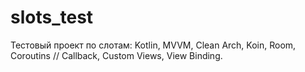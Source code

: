 # slots_test

Тестовый проект по слотам: Kotlin, MVVM, Clean Arch, Koin, Room, Coroutins // Callback, Custom Views, View Binding.


